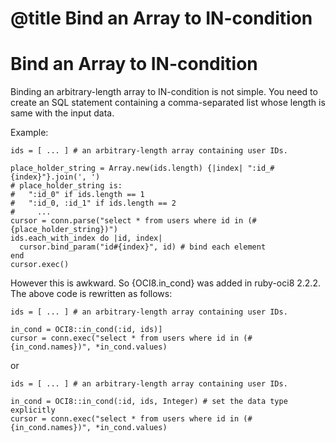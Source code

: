 # @title Bind an Array to IN-condition

Bind an Array to IN-condition
=============================

Binding an arbitrary-length array to IN-condition is not simple.
You need to create an SQL statement containing a comma-separated
list whose length is same with the input data.

Example:

    ids = [ ... ] # an arbitrary-length array containing user IDs.
    
    place_holder_string = Array.new(ids.length) {|index| ":id_#{index}"}.join(', ')
    # place_holder_string is:
    #   ":id_0" if ids.length == 1
    #   ":id_0, :id_1" if ids.length == 2
    #     ...
    cursor = conn.parse("select * from users where id in (#{place_holder_string})")
    ids.each_with_index do |id, index|
      cursor.bind_param("id#{index}", id) # bind each element
    end
    cursor.exec()

However this is awkward. So {OCI8.in_cond} was added in ruby-oci8 2.2.2.
The above code is rewritten as follows:

    ids = [ ... ] # an arbitrary-length array containing user IDs.
    
    in_cond = OCI8::in_cond(:id, ids)]
    cursor = conn.exec("select * from users where id in (#{in_cond.names})", *in_cond.values)

or

    ids = [ ... ] # an arbitrary-length array containing user IDs.
    
    in_cond = OCI8::in_cond(:id, ids, Integer) # set the data type explicitly
    cursor = conn.exec("select * from users where id in (#{in_cond.names})", *in_cond.values)
